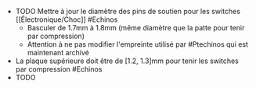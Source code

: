 - TODO Mettre à jour le diamètre des pins de soutien pour les switches [[Électronique/Choc]]  #Echinos
	- Basculer de 1.7mm à 1.8mm (même diamètre que la patte pour tenir par compression)
	- Attention à ne pas modifier l'empreinte utilisé par #Ptechinos qui est maintenant archivé
- La plaque supérieure doit être de [1.2, 1.3]mm pour tenir les switches par compression #Echinos
- TODO